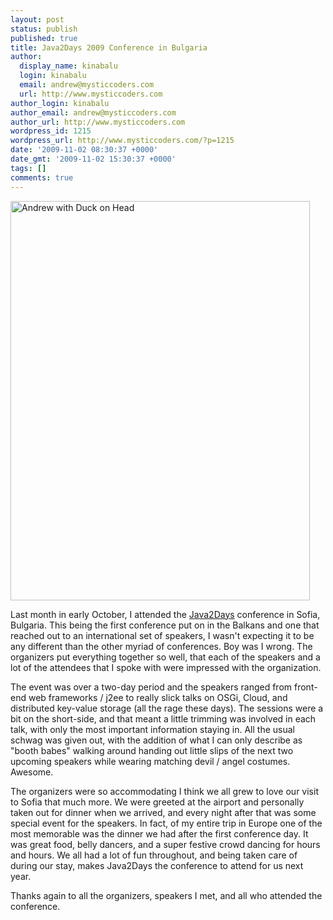 ```yaml
---
layout: post
status: publish
published: true
title: Java2Days 2009 Conference in Bulgaria
author:
  display_name: kinabalu
  login: kinabalu
  email: andrew@mysticcoders.com
  url: http://www.mysticcoders.com
author_login: kinabalu
author_email: andrew@mysticcoders.com
author_url: http://www.mysticcoders.com
wordpress_id: 1215
wordpress_url: http://www.mysticcoders.com/?p=1215
date: '2009-11-02 08:30:37 +0000'
date_gmt: '2009-11-02 15:30:37 +0000'
tags: []
comments: true
---
```

<p><img src="http://www.mysticcoders.com/wp-content/uploads/2009/11/IMG_0626.JPG" alt="Andrew with Duck on Head" title="Andrew with Duck on Head" width="479" height="639" class="alignnone size-full wp-image-1217" /></p>
<p>Last month in early October, I attended the <a href="http://java2days.com" target="_blank">Java2Days</a> conference in Sofia, Bulgaria.  This being the first conference put on in the Balkans and one that reached out to an international set of speakers, I wasn't expecting it to be any different than the other myriad of conferences.  Boy was I wrong.  The organizers put everything together so well, that each of the speakers and a lot of the attendees that I spoke with were impressed with the organization.</p>
<p>The event was over a two-day period and the speakers ranged from front-end web frameworks / j2ee to really slick talks on OSGi, Cloud, and distributed key-value storage (all the rage these days).  The sessions were a bit on the short-side, and that meant a little trimming was involved in each talk, with only the most important information staying in.  All the usual schwag was given out, with the addition of what I can only describe as "booth babes" walking around handing out little slips of the next two upcoming speakers while wearing matching devil / angel costumes.  Awesome.</p>
<p>The organizers were so accommodating I think we all grew to love our visit to Sofia that much more.  We were greeted at the airport and personally taken out for dinner when we arrived, and every night after that was some special event for the speakers.  In fact, of my entire trip in Europe one of the most memorable was the dinner we had after the first conference day.  It was great food, belly dancers, and a super festive crowd dancing for hours and hours.  We all had a lot of fun throughout, and being taken care of during our stay, makes Java2Days the conference to attend for us next year.</p>
<p>Thanks again to all the organizers, speakers I met, and all who attended the conference.</p>
